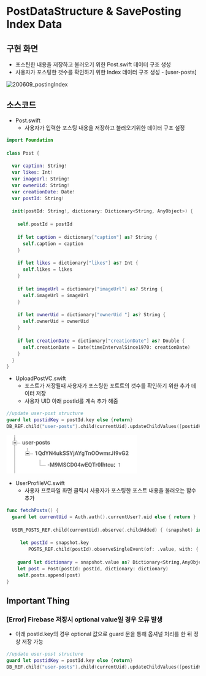 # PostDataStructure & SavePosting Index Data

## 구현 화면

- 포스틴한 내용을 저장하고 불러오기 위한 Post.swift 데이터 구조 생성
- 사용자가 포스팅한 갯수를 확인하기 위한 Index  데이터 구조 생성 -  [user-posts]

![200609_postingIndex](../image/200609_postingIndex.gif)



## 소스코드

- Post.swift
  - 사용자가 입력한 포스팅 내용을 저장하고 불러오기위한 데이터 구조 설정

```swift
import Foundation

class Post {
  
  var caption: String!
  var likes: Int!
  var imageUrl: String!
  var ownerUid: String!
  var creationDate: Date!
  var postId: String!
  
  init(postId: String!, dictionary: Dictionary<String, AnyObject>) {
    
    self.postId = postId
    
    if let caption = dictionary["caption"] as? String {
      self.caption = caption
    }
      
    if let likes = dictionary["likes"] as? Int {
      self.likes = likes
    }
    
    if let imageUrl = dictionary["imageUrl"] as? String {
      self.imageUrl = imageUrl
    }
    
    if let ownerUid = dictionary["ownerUid "] as? String {
      self.ownerUid = ownerUid
    }
    
    if let creationDate = dictionary["creationDate"] as? Double {
      self.creationDate = Date(timeIntervalSince1970: creationDate)
    }
  }
}
```

- UploadPostVC.swift
  - 포스트가 저장될때 사용자가 포스팅한 포트트의 갯수를 확인하기 위한 추가 데이터 저장
  - 사용자 UID 아래 postId를 계속 추가 해줌

```swift
//update user-post structure
guard let postidKey = postId.key else {return}
DB_REF.child("user-posts").child(currentUid).updateChildValues([postidKey:1])
```

<img src="../image/200609_UserPostingIndex.png" alt="200609_UserPostingIndex" style="zoom:50%;" />

- UserProfileVC.swift
  - 사용자 프로파일 화면 클릭시 사용자가 포스팅한 포스트 내용을 불러오는 함수 추가

```swift
func fetchPosts() {
  guard let currentUid = Auth.auth().currentUser?.uid else { return }

  USER_POSTS_REF.child(currentUid).observe(.childAdded) { (snapshot) in

	 let postId = snapshot.key
		POSTS_REF.child(postId).observeSingleEvent(of: .value, with: { (snapshot) in

	guard let dictionary = snapshot.value as? Dictionary<String,AnyObject> else { return }
	let post = Post(postId: postId, dictionary: dictionary)
	self.posts.append(post)                                                                                                                    	})
}
```



## Important Thing

### [Error] Firebase 저장시 optional value일 경우 오류 발생

- 아래 postId.key의 경우 optional 값으로 guard 문을 통해 옵셔널 처리를 한 뒤 정상 저장 가능

``` swift
//update user-post structure
guard let postidKey = postId.key else {return}
DB_REF.child("user-posts").child(currentUid).updateChildValues([postidKey:1])
```